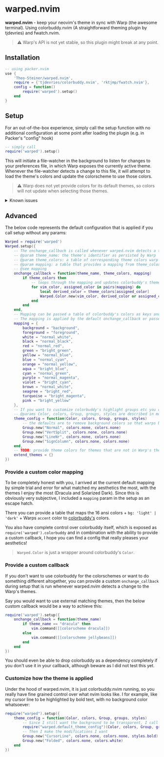 # warped.nvim

**warped.nvim** - keep your neovim's theme in sync with Warp (the awesome terminal).
Using colorbuddy.nvim (A straightforward theming plugin by tjdevries) and fwatch.nvim.

> ⚠️ Warp's API is not yet stable, so this plugin might break at any point.

## Installation

```lua
-- using packer.nvim
use {
    'Theo-Steiner/warped.nvim', 
    require = {'tjdevries/colorbuddy.nvim', 'rktjmp/fwatch.nvim'},
    config = function()
        require('warped').setup()
    end
}
```

## Setup

For an out-of-the-box experience, simply call the setup function with no additional configuration at some point after loading the plugin (e.g. in Packer's "config" hook)
```lua
-- simply call
require('warped').setup()
```

This will initiate a file-watcher in the background to listen for changes to your preferences file, in which Warp exposes the currently active theme. 
Whenever the file-watcher detects a change to this file, it will attempt to load the theme's colors and update the colorscheme to use those colors.
> ⚠️ Warp does not yet provide colors for its default themes, so colors will not update when selecting those themes.
<details>
<summary>Known issues</summary>
<ul>
<li>
Lualine caches the colors it uses, so a restart of vim is necessary before the new theme applies
</li>
<li>
File watching is not perfect, and sometimes this plugin misses out on a theme change. Simply restarting vim should help with that!
</li>
</ul>
</details>


## Advanced

The below code represents the default configuration that is applied if you call setup without any params:
```lua
Warped = require('warped')
Warped.setup({
    -- The onchange_callback is called whenever warped.nvim detects a theme change.
    -- @param theme_name: the theme's identifier as persisted by Warp
    -- @param theme_colors: a table of corresponding theme colors warp attempts to load (Can be nil)
    -- @param mapping: a table that provides a mapping from theme_colors to colorbuddy's theme
    -- @see mapping
    onchange_callback = function(theme_name, theme_colors, mapping)
        if theme_colors then
            -- loops through the mapping and updates colorbuddy's theme to use the theme's colors as specified
            for vim_color, assigned_color in pairs(mapping) do
                local derived_color = theme_colors[assigned_color]
                Warped.Color.new(vim_color, derived_color or assigned_color)
            end
        end
    end,
    -- Mapping can be passed a table of colorbuddy's colors as keys and Warp theme's 16 ansi colors as values.
    -- The mapping is applied by the default onchange_callback or passed to your custom callback.
    mapping = {
        background = "background",
        foreground = "foreground",
        white = "normal_white",
        black = "normal_black",
        red = "normal_red",
        green = "bright_green",
        yellow = "normal_blue",
        blue = "normal_cyan",
        orange = "normal_yellow",
        aqua = "bright_blue",
        cyan = "normal_green",
        purple = "normal_magenta",
        violet = "bright_cyan",
        brown = "normal_white",
        seagree = "bright_red",
        turquoise = "bright_magenta",
        pink = "bright_yellow"
    },
    -- If you want to customize colorbuddy's highlight groups etc you can do this here
    -- @params Color, colors, Group, groups, styles are described in more detail in colorbuddy.nvim's readme
    theme_config = function(Color, colors, Group, groups, styles)
        -- the defaults are to remove background colors so that warps background can shine through.
        Group.new("Normal", colors.none, colors.none)
        Group.new("VertSplit", colors.none, colors.none)
        Group.new("LineNr", colors.none, colors.none)
        Group.new("SignColumn", colors.none, colors.none)
    end,
    -- TODO: provide theme colors for themes that are not in Warp's theme repository
    extend_themes = {}
})
```

### Provide a custom color mapping

To be completely honest with you, I arrived at the current default mapping by simple trial and error for what matched my aesthetics the most, with the themes I enjoy the most (Dracula and Solarized Dark).
Since this is obviously very subjective, I included a ``mapping`` param in the setup as an escape hatch.

There you can provide a table that maps the 16 ansi colors + ``bg: 'light' | 'dark'`` + Warps ``accent`` color to [colorbuddy's](https://github.com/tjdevries/colorbuddy.nvim) colors.

You also have complete control over colorbuddy itself, which is exposed as ``require('warped').colorbuddy`` and in combination with the ability to provide a custom callback, I hope you can find a config that really pleases your aesthetics!

> ``Warped.Color`` is just a wrapper around colorbuddy's ``Color``.

### Provide a custom callback

If you don't want to use colorbuddy for the colorschemes or want to do something different altogether, you can provide a custom ``onchange_callback`` during setup that is run whenever warped.nvim detects a change to the Warp's themes.

Say you would want to use external matching themes, then the below custom callback would be a way to achieve this:
```lua
require('warped').setup({
    onchange_callback = function(theme_name)
        if theme_name == "dracula" then
            vim.command([[colorscheme dracula]])
        else
            vim.command([[colorscheme jellybeans]])
        end
    end
})
```
You should even be able to drop colorbuddy as a dependency completely if you don't use it in your callback, although beware as I did not test this yet.

### Customize how the theme is applied

Under the hood of warped.nvim, it is just colorbuddy.nvim running, so you really have fine grained control over what nvim looks like. 
I for example, like my cursor line to be highlighted by bold text, with no background color whatsoever:
```lua
require("warped").setup({
    theme_config = function(Color, colors, Group, groups, styles)
        -- Since I still want the background to be transparent, I call the default_theme_config first
        require("warped.default_theme_config")(Color, colors, Group, groups, styles)
        -- Then I make the modifications I want
        Group.new("CursorLine", colors.none, colors.none, styles.bold)
        Group.new("Folded", colors.none, colors.white)
    end
})
```
